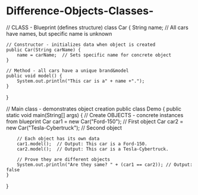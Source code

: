 # Difference-Objects-Classes-
// CLASS - Blueprint (defines structure)
class Car {
    String name;  // All cars have names, but specific name is unknown

    // Constructor - initializes data when object is created
    public Car(String carName) {
        name = carName;  // Sets specific name for concrete object
    }

    // Method - all cars have a unique brand&model
    public void model() {
        System.out.println("This car is a" + name +".");
    }
}

// Main class - demonstrates object creation
public class Demo {
    public static void main(String[] args) {
        // Create OBJECTS - concrete instances from blueprint
        Car car1 = new Car("Ford-150");     // First object
        Car car2 = new Car("Tesla-Cybertruck");   // Second object

        // Each object has its own data
        car1.model();  // Output: This car is a Ford-150.
        car2.model();  // Output: This car is a Tesla-Cybertruck.

        // Prove they are different objects
        System.out.println("Are they same? " + (car1 == car2)); // Output: false
    }
}
